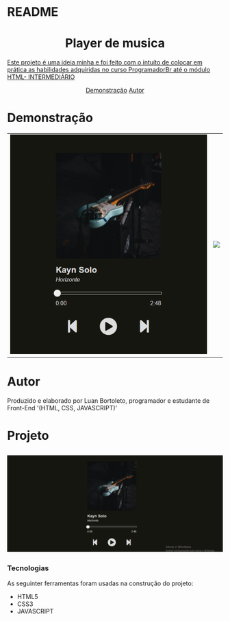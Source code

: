 # README

<h1 align="center">Player de musica</h1>
<p align='center'> 
 <a href= 'https://www.linkedin.com/in/luan-bortoleto-590490234/'>
 <a href='https://www.instagram.com/luanbortoleto/'>

<p>Este projeto é uma ideia minha e foi feito com o intuíto de colocar em prática as habilidades adquiridas no curso ProgramadorBr até o módulo HTML- INTERMEDIÁRIO</p>

<p align="center">
<a href='#Demonstração'>Demonstração</a>
<a href='#Autor'>Autor</a>
</p>

# Demonstração
<table>
<tr>
<td><img src= './imagens/cap.png'></td>
<td><img src= './image/player.gif'></td>
</tr>
</table>

# Autor
<p>Produzido e elaborado por Luan Bortoleto, programador e estudante de Front-End '(HTML, CSS, JAVASCRIPT)'</p>

# Projeto
<h2>
<img alt='Readme' title='Readme' src='./imagens/player.gif'>
</h2>

### Tecnologias

As seguinter ferramentas foram usadas na construção do projeto:

<div>
<ul>
<li>HTML5</li>
<li>CSS3</li>
<li>JAVASCRIPT</li>
</ul>
</div>